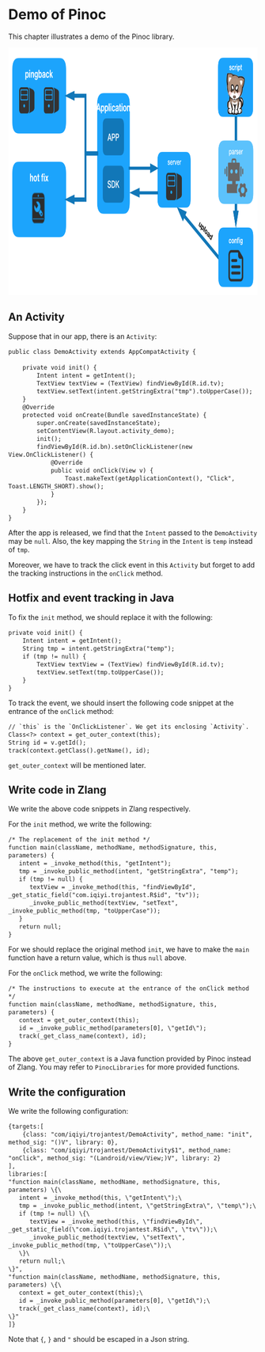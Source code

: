 # Demo of Pinoc

This chapter illustrates a demo of the Pinoc library.

<img src="pics/pinoc_application.png" width="800" height="500"/>


## An Activity

Suppose that in our app, there is an `Activity`:

```
public class DemoActivity extends AppCompatActivity {

    private void init() {
        Intent intent = getIntent();
        TextView textView = (TextView) findViewById(R.id.tv);
        textView.setText(intent.getStringExtra("tmp").toUpperCase());
    }
    @Override
    protected void onCreate(Bundle savedInstanceState) {
        super.onCreate(savedInstanceState);
        setContentView(R.layout.activity_demo);
        init();
        findViewById(R.id.bn).setOnClickListener(new View.OnClickListener() {
            @Override
            public void onClick(View v) {
                Toast.makeText(getApplicationContext(), "Click", Toast.LENGTH_SHORT).show();
            }
        });
    }
}
```

After the app is released, we find that the `Intent` passed to the `DemoActivity` may be `null`.
Also, the key mapping the `String` in the `Intent` is `temp` instead of `tmp`.

Moreover, we have to track the click event in this `Activity`
but forget to add the tracking instructions in the `onClick` method.

## Hotfix and event tracking in Java

To fix the `init` method, we should replace it with the following:

```
private void init() {
    Intent intent = getIntent();
    String tmp = intent.getStringExtra("temp");
    if (tmp != null) {
        TextView textView = (TextView) findViewById(R.id.tv);
        textView.setText(tmp.toUpperCase());
    }
}
```

To track the event, we should insert the following code snippet at the entrance of the `onClick` method:

```
// `this` is the `OnClickListener`. We get its enclosing `Activity`.
Class<?> context = get_outer_context(this);
String id = v.getId();
track(context.getClass().getName(), id);
```

`get_outer_context` will be mentioned later.

## Write code in Zlang

We write the above code snippets in Zlang respectively.

For the `init` method, we write the following:

```
/* The replacement of the init method */
function main(className, methodName, methodSignature, this, parameters) {
   intent = _invoke_method(this, "getIntent");
   tmp = _invoke_public_method(intent, "getStringExtra", "temp");
   if (tmp != null) {
      textView = _invoke_method(this, "findViewById", _get_static_field("com.iqiyi.trojantest.R$id", "tv"));
      _invoke_public_method(textView, "setText", _invoke_public_method(tmp, "toUpperCase"));
   }
   return null;
}
```

For we should replace the original method `init`, we have to make the `main` function have a return value,
which is thus `null` above.

For the `onClick` method, we write the following:

```
/* The instructions to execute at the entrance of the onClick method */
function main(className, methodName, methodSignature, this, parameters) {
   context = get_outer_context(this);
   id = _invoke_public_method(parameters[0], \"getId\");
   track(_get_class_name(context), id);
}
```


The above `get_outer_context` is a Java function provided by Pinoc instead of Zlang.
You may refer to `PinocLibraries` for more provided functions.

## Write the configuration

We write the following configuration:

```
{targets:[
    {class: "com/iqiyi/trojantest/DemoActivity", method_name: "init", method_sig: "()V", library: 0},
    {class: "com/iqiyi/trojantest/DemoActivity$1", method_name: "onClick", method_sig: "(Landroid/view/View;)V", library: 2}
],
libraries:[
"function main(className, methodName, methodSignature, this, parameters) \{\
   intent = _invoke_method(this, \"getIntent\");\
   tmp = _invoke_public_method(intent, \"getStringExtra\", \"temp\");\
   if (tmp != null) \{\
      textView = _invoke_method(this, \"findViewById\", _get_static_field(\"com.iqiyi.trojantest.R$id\", \"tv\"));\
      _invoke_public_method(textView, \"setText\", _invoke_public_method(tmp, \"toUpperCase\"));\
   \}\
   return null;\
\}",
"function main(className, methodName, methodSignature, this, parameters) \{\
   context = get_outer_context(this);\
   id = _invoke_public_method(parameters[0], \"getId\");\
   track(_get_class_name(context), id);\
\}"
]}
```

Note that `{`, `}` and `"` should be escaped in a Json string.

